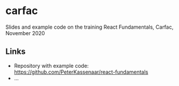 # carfac
Slides and example code on the training React Fundamentals, Carfac, November 2020

## Links
- Repository with example code: https://github.com/PeterKassenaar/react-fundamentals
- ...
